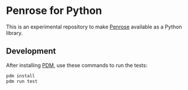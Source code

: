 # Penrose for Python

This is an experimental repository to make [Penrose][] available as a Python
library.

## Development

After installing [PDM][], use these commands to run the tests:

```sh
pdm install
pdm run test
```

[PDM]: https://pdm.fming.dev/
[Penrose]: https://penrose.cs.cmu.edu/
